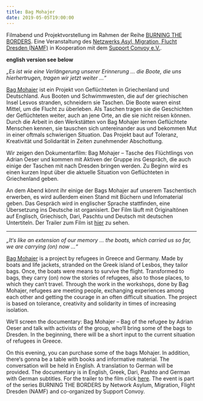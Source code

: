 ```yaml
---
title: Bag Mohajer
date: 2019-05-05T19:00:00
---
```


Filmabend und Projektvorstellung im Rahmen der Reihe [BURNING THE BORDERS](https://namf.notraces.net/burning-the-borders).
Eine Veranstaltung des [Netzwerks Asyl, Migration, Flucht Dresden (NAMF)](https://namf.notraces.net/burning-the-borders)
in Kooperation mit dem [Support Convoy e.V.](http://www.supportconvoy.org).

**english version see below**

_„Es ist wie eine Verlängerung unserer Erinnerung … die Boote, die uns hierhertrugen, tragen wir jetzt weiter …“_

[Bag Mohajer](http://bagmohajer.antira.info/de) ist ein Projekt von Geflüchteten in Griechenland und Deutschland.
Aus Booten und Schwimmwesten, die auf der griechischen Insel Lesvos stranden, schneidern sie Taschen. Die Boote waren
einst Mittel, um die Flucht zu überleben. Als Taschen tragen sie die Geschichten der Geflüchteten weiter, auch an jene Orte,
an die sie nicht reisen können. Durch die Arbeit in den Werkstätten von Bag Mohajer lernen Geflüchtete Menschen kennen,
sie tauschen sich untereinander aus und bekommen Mut in einer oftmals schwierigen Situation. Das Projekt baut auf Toleranz,
Kreativität und Solidarität in Zeiten zunehmender Abschottung.

Wir zeigen den Dokumentarfilm: Bag Mohajer – Tasche des Flüchtlings von Adrian Oeser und kommen mit Aktiven der Gruppe ins
Gespräch, die auch einige der Taschen mit nach Dresden bringen werden. Zu Beginn wird es einen kurzen Input über die aktuelle
Situation von Geflüchteten in Griechenland geben.

An dem Abend könnt ihr einige der Bags Mohajer auf unserem Taschentisch erwerben, es wird außerdem einen Stand mit Büchern und
Infomaterial geben. Das Gespräch wird in englischer Sprache stattfinden, eine Übersetzung ins Deutsche ist organisiert.
Der Film läuft mit Originaltönen auf Englisch, Griechisch, Dari, Paschtu und Deutsch mit deutschen Untertiteln.
Der Trailer zum Film ist [hier](https://vimeo.com/197933060) zu sehen.

---

_„It‘s like an extension of our memory … the boats, which carried us so far, we are carrying (on) now …“_

[Bag Mohajer](http://bagmohajer.antira.info/de) is a project by refugees in Greece and Germany. Made by boats and life jackets,
stranded on the Greek island of Lesbos, they tailor bags. Once, the boats were means to survive the flight. Transformed to bags,
they carry (on) now the stories of refugees, also to those places, to which they can‘t travel. Through the work in the workshops,
done by Bag Mohajer, refugees are meeting people, exchanging experiences among each other and getting the courage in an often
difficult situation. The project is based on tolerance, creativity and solidarity in times of increasing isolation.

We‘ll screen the documentary: Bag Mohajer – Bag of the refugee by Adrian Oeser and talk with activists of the group, who‘ll
bring some of the bags to Dresden. In the beginning, there will be a short input to the current situation of refugees in Greece.

On this evening, you can purchase some of the bags Mohajer. In addition, there‘s gonna be a table with books and informative
material. The conversation will be held in English. A translation to German will be provided. The documentary is in English,
Greek, Dari, Pashto and German with German subtitles. For the trailer to the film click [here](https://vimeo.com/197933060).
The event is part of the series BURNING THE BORDERS by Network Asylum, Migration, Flight Dresden (NAMF) and co-organized
by Support Convoy.
